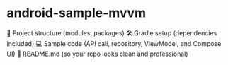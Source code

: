 # android-sample-mvvm
📂 Project structure (modules, packages)  🛠️ Gradle setup (dependencies included)  💻 Sample code (API call, repository, ViewModel, and Compose UI)  📘 README.md (so your repo looks clean and professional)

